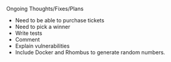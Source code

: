 Ongoing Thoughts/Fixes/Plans
- Need to be able to purchase tickets
- Need to pick a winner
- Write tests
- Comment
- Explain vulnerabilities
- Include Docker and Rhombus to generate random numbers. 